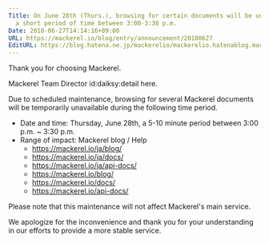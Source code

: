 ```yaml
---
Title: On June 28th (Thurs.), browsing for certain documents will be unavailable for
  a short period of time between 3:00-3:30 p.m.
Date: 2018-06-27T14:14:16+09:00
URL: https://mackerel.io/blog/entry/announcement/20180627
EditURL: https://blog.hatena.ne.jp/mackerelio/mackerelio.hatenablog.mackerel.io/atom/entry/17391345971658189457
---
```


Thank you for choosing Mackerel.

Mackerel Team Director id:daiksy:detail here.

Due to scheduled maintenance, browsing for several Mackerel documents will be temporarily unavailable during the following time period.

- Date and time: Thursday, June 28th, a 5-10 minute period between 3:00 p.m. ~ 3:30 p.m.
- Range of impact: Mackerel blog / Help
  - https://mackerel.io/ja/blog/
  - https://mackerel.io/ja/docs/
  - https://mackerel.io/ja/api-docs/
  - https://mackerel.io/blog/
  - https://mackerel.io/docs/
  - https://mackerel.io/api-docs/

Please note that this maintenance will not affect Mackerel's main service.

We apologize for the inconvenience and thank you for your understanding in our efforts  to provide a more stable service.
